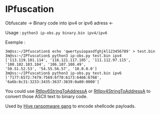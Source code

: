 # IPfuscation

Obfuscate -> Binary code into ipv4 or ipv6 adress <-

Usage : `python3 ip-obs.py binary.bin ipv4/ipv6`


Exemple :
```
3m@ss:~/IPfuscation$ echo 'qwertyuiopasdfghjkl123456789' > test.bin
3m@ss:~/IPfuscation$ python3 ip-obs.py test.bin ipv4
['113.119.101.114', '116.121.117.105', '111.112.97.115', '100.102.103.104', '106.107.108.49',
'50.51.52.53', '54.55.56.57', '10.0.0.0']
3m@ss:~/IPfuscation$ python3 ip-obs.py test.bin ipv6
['7177:6572:7479:7569:6f70:6173:6466:6768', '6a6b:6c31:3233:3435:3637:3839:0a00:0000']
```

You could use [RtlIpv6StringToAddressA](https://docs.microsoft.com/en-us/windows/win32/api/ip2string/nf-ip2string-rtlipv6stringtoaddressa "IPV6")
 or [RtlIpv4StringToAddressA](https://docs.microsoft.com/en-us/windows/win32/api/ip2string/nf-ip2string-rtlipv4stringtoaddressa "IPV4") to convert those ASCII text to binary code.

Used by [Hive ransomware gang](https://www.sentinelone.com/blog/hive-ransomware-deploys-novel-ipfuscation-technique/) to encode shellcode payloads.

